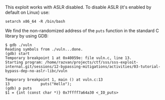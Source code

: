 This exploit works with ASLR disabled. To disable ASLR (it's enabled by default on Linux) use:

```
setarch x86_64 -R /bin/bash
```

We find the non-randomized address of the `puts` function in the standard C library by using GDB:

```
$ gdb ./vuln
Reading symbols from ./vuln...done.
(gdb) start
Temporary breakpoint 1 at 0x40059e: file vuln.c, line 13.
Starting program: /home/razvan/projects/ctf/sss/sss-exploit-internal.git/sessions/12-bypassing-mitigations/activities/03-tutorial-bypass-dep-no-aslr-libc/vuln

Temporary breakpoint 1, main () at vuln.c:13
13              puts("Hello");
(gdb) p puts
$1 = {int (const char *)} 0x7ffff7a64a30 <_IO_puts>
```
